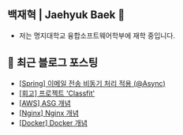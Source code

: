 <h2> 백재혁 | Jaehyuk Baek 👋 </h2> 

- 저는 명지대학교 융합소프트웨어학부에 재학 중입니다.

## 📕 최근 블로그 포스팅

<ul><li><a href='https://maehyuk.tistory.com/15' target='_blank'>[Spring] 이메일 전송 비동기 처리 적용 (@Async)</a></li><li><a href='https://maehyuk.tistory.com/14' target='_blank'>[회고] 프로젝트 'Classfit'</a></li><li><a href='https://maehyuk.tistory.com/13' target='_blank'>[AWS] ASG 개념</a></li><li><a href='https://maehyuk.tistory.com/12' target='_blank'>[Nginx] Nginx 개념</a></li><li><a href='https://maehyuk.tistory.com/11' target='_blank'>[Docker] Docker 개념</a></li></ul>
